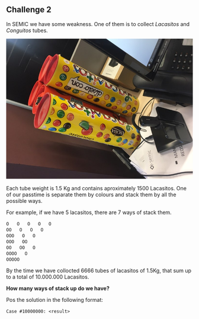 ## Challenge 2
In SEMIC we have some weakness. One of them is to collect *Lacasitos*
and *Conguitos* tubes.

![alt text](image1.jpeg)

Each tube weight is 1.5 Kg and contains aproximately 1500 Lacasitos.
One of our passtime is separate them by colours and stack them by
all the possible ways.

For example, if we have 5 lacasitos, there are 7 ways of stack them.

```
O   O   O   O   O
OO   O   O   O
OOO   O   O
OOO   OO
OO   OO   O
OOOO   O
OOOOO
```

By the time we have collocted 6666 tubes of lacasitos of 1.5Kg,
that sum up to a total of 10.000.000 Lacasitos.

**How many ways of stack up do we have?**

Pos the solution in the following format:

```
Case #10000000: <result>
```
